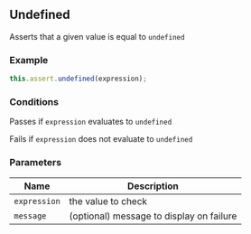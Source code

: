 ## Undefined 

Asserts that a given value is equal to `undefined` 

### Example 

```ts 
this.assert.undefined(expression);
``` 

### Conditions 

Passes if `expression` evaluates to `undefined`

Fails if `expression` does not evaluate to `undefined` 

### Parameters 

| Name | Description | 
|---|---| 
| `expression` | the value to check |
| `message` | (optional) message to display on failure |